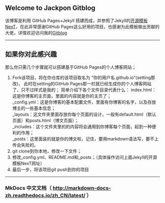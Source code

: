## Welcome to Jackpon Gitblog
该博客是利用 GitHub Pages+Jekyll 搭建而成，并参照了Jekyll的[开源模板NexT](http://theme-next.simpleyyt.com/getting-started.html#install-next-theme)，在此非常感谢GitHub Pages这么好用的项目，也感谢为此模板做出贡献的大佬，详情欢迎访问我的[Gitblog](https://linenus.github.io.git)

---
## 如果你对此感兴趣
那么你只需几个步骤就可以搭建基于GitHub Pages的个人博客网站；

1. Fork该项目，将在你仓库的该项目取名为 “你的用户名.github.io”(setting那改)，
此时在setting的GitHub Pages那一栏就已经生成你的个人博客网站了，只不过样式是我的；
简单介绍下各个文件目录代表什么：
index.html：这是你博客的主页面，里面的内容就是你的主页了；<br>
\_config.yml：这是你博客的基本配置文件，里面有你博客的名字，以及存放博主的一些基本信息；<br>
\_layouts：这文件夹里面存放你每个页面的设计，一般有default.html（默认页面）和posts.html（博文页面）；<br>
\_includes：这个文件夹里的的内容将会通用到你博客每个页面，起到一种便利的作用；<br>
\_posts：这里面装的就是你的博文啦，记住，要用markdown语法写，要不上传会失败的。
2. git clone到你本地，修改一下文件；
3. 修改_config.yml、README.md和_posts；（具体操作访问上面Jekyll的开源模板NexT网址）
4. 最后一步，将该项目git push到你的项目


---

###    MkDocs 中文文档（ http://markdown-docs-zh.readthedocs.io/zh_CN/latest/ ）
